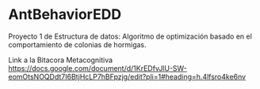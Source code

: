 # AntBehaviorEDD
Proyecto 1 de Estructura de datos: Algoritmo de optimización basado en el comportamiento de colonias de hormigas.

Link a la Bitacora Metacognitiva
https://docs.google.com/document/d/1KrEDfvJlU-SW-eomOtsNOQDdt7I6BtjHcLP7hBFpzjg/edit?pli=1#heading=h.4lfsro4ke6nv

